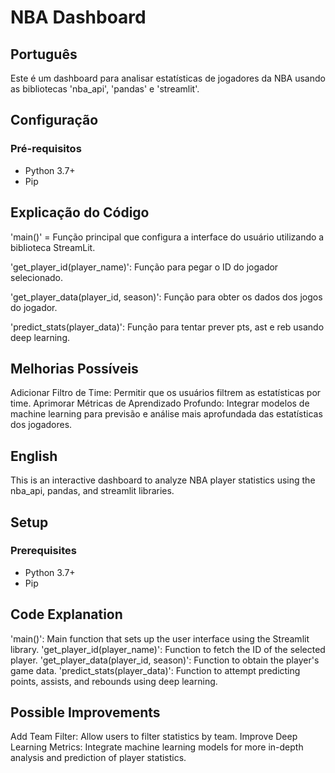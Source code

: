 # NBA Dashboard

## Português

Este é um dashboard para analisar estatísticas de jogadores da NBA usando as bibliotecas  'nba_api', 'pandas' e 'streamlit'.

## Configuração

### Pré-requisitos

- Python 3.7+
- Pip

## Explicação do Código

'main()' = Função principal que configura a interface do usuário utilizando a biblioteca StreamLit.  

'get_player_id(player_name)': Função para pegar o ID do jogador selecionado.  

'get_player_data(player_id, season)': Função para obter os dados dos jogos do jogador.  

'predict_stats(player_data)': Função para tentar prever pts, ast e reb usando deep learning.  

## Melhorias Possíveis

Adicionar Filtro de Time: Permitir que os usuários filtrem as estatísticas por time.
Aprimorar Métricas de Aprendizado Profundo: Integrar modelos de machine learning para previsão e análise mais aprofundada das estatísticas dos jogadores.

## English

This is an interactive dashboard to analyze NBA player statistics using the nba_api, pandas, and streamlit libraries.

## Setup

### Prerequisites

- Python 3.7+
- Pip

## Code Explanation

'main()': Main function that sets up the user interface using the Streamlit library.
'get_player_id(player_name)': Function to fetch the ID of the selected player.
'get_player_data(player_id, season)': Function to obtain the player's game data.
'predict_stats(player_data)': Function to attempt predicting points, assists, and rebounds using deep learning.

## Possible Improvements

Add Team Filter: Allow users to filter statistics by team.
Improve Deep Learning Metrics: Integrate machine learning models for more in-depth analysis and prediction of player statistics.